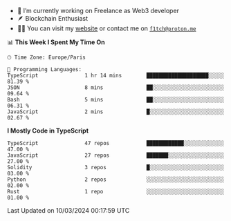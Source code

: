 - 🔭 I’m currently working on Freelance as Web3 developer
- 🪶 Blockchain Enthusiast
- 👨‍💻 You can visit my [website](https://f1tch.xyz) or contact me on [`f1tch@proton.me`](mailto:f1tch@proton.me)

<!--START_SECTION:waka-->
📊 **This Week I Spent My Time On** 

```text
🕑︎ Time Zone: Europe/Paris

💬 Programming Languages: 
TypeScript               1 hr 14 mins        ████████████████████░░░░░   81.39 % 
JSON                     8 mins              ██░░░░░░░░░░░░░░░░░░░░░░░   09.64 % 
Bash                     5 mins              ██░░░░░░░░░░░░░░░░░░░░░░░   06.31 % 
JavaScript               2 mins              █░░░░░░░░░░░░░░░░░░░░░░░░   02.67 % 
```

**I Mostly Code in TypeScript** 

```text
TypeScript               47 repos            ████████████░░░░░░░░░░░░░   47.00 % 
JavaScript               27 repos            ███████░░░░░░░░░░░░░░░░░░   27.00 % 
Solidity                 3 repos             █░░░░░░░░░░░░░░░░░░░░░░░░   03.00 % 
Python                   2 repos             ░░░░░░░░░░░░░░░░░░░░░░░░░   02.00 % 
Rust                     1 repo              ░░░░░░░░░░░░░░░░░░░░░░░░░   01.00 % 
```




 Last Updated on 10/03/2024 00:17:59 UTC
<!--END_SECTION:waka-->
